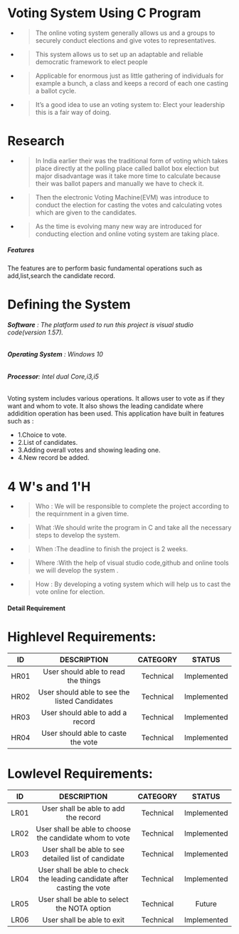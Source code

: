 # Voting System Using C Program

- > The online voting system generally allows us and a groups to securely conduct elections and give votes to representatives.
- > This system allows us to set up an adaptable and reliable democratic framework to elect people 
- > Applicable for enormous just as little gathering of individuals for example a bunch, a class and keeps a record of each one casting a ballot cycle. 
- > It’s a good idea to use an voting system to: Elect your leadership this is a fair way of doing.

# Research
- > In India earlier their was the traditional form of voting which takes place directly at the polling place called ballot box election but major disadvantage was it take more time to calculate because their was ballot papers and manually we have to check it. 
- >Then the electronic Voting Machine(EVM) was introduce to conduct the election for casting the votes and calculating votes which are given to the candidates.
- >As the time is evolving many new way are introduced for conducting election and online voting system are taking place.

##### Features
The features are to perform basic fundamental operations such as add,list,search the candidate record.

# Defining the System
###### **Software** :  The platform  used to run  this project is visual studio code(version 1.57).
###### **Operating System** :  Windows 10
###### **Processor**: Intel dual Core,i3,i5

Voting system includes various operations. It allows user to vote as if they want and whom to vote. It also shows the leading candidate where addidition operation has been used.
    This application have built in features such as :
    
   * 1.Choice to vote.
  * 2.List of candidates.
   * 3.Adding overall votes and showing leading one.
  * 4.New record be added.

# 4 W's and 1'H
- >Who : We will be responsible to complete the project according to the requirnment in a given time.
- >What :We should write the program in C and take all the necessary steps to develop the system.
- >When :The deadline to finish the project is 2 weeks.
- >Where :With the help of visual studio code,github and online tools we will develop the system .
- >How : By developing a voting system which will help us to cast the vote online for election.


#### **Detail Requirement**
# Highlevel Requirements:
  |  ID   |     DESCRIPTION                     |   CATEGORY  |  STATUS      |       
  |:-----:|:-----------------------------------:|:-----------:|:------------:|
  |HR01   |User should able to read the things  | Technical   | Implemented  |
  |HR02   |User should able to see the listed Candidates | Technical   | Implemented  |
  |HR03   |User should able to add a record   | Technical   |Implemented   |
  |HR04  | User should able to caste the vote | Technical | Implemented|

# Lowlevel Requirements:
 
   |  ID   |     DESCRIPTION                     |   CATEGORY  |  STATUS      |       
  |:-----:|:-----------------------------------:|:-----------:|:------------:|
  |LR01  |User shall be able to add the record  | Technical   | Implemented  |
  |LR02  |User shall be able to choose the candidate whom to vote | Technical   | Implemented  |
  |LR03   | User shall be able to see detailed list of candidate | Technical   |Implemented   |
  |LR04 | User shall be able to check the leading candidate after casting the vote|Technical|Implemented|
  |LR05| User shall be able to select the NOTA option|Technical|Future|
  |LR06| User shall be able to exit |Technical|Implemented|
